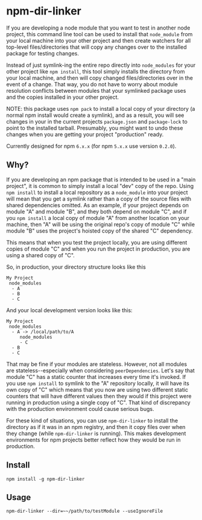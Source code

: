 npm-dir-linker
==============

If you are developing a node module that you want to test in another node project, this command line tool can be used to install that `node_module` from your local machine into your other project and then create watchers for all top-level files/directories that will copy any changes over to the installed package for testing changes.

Instead of just symlink-ing the entire repo directly into `node_modules` for your other project like `npm install`, this tool simply installs the directory from your local machine, and then will copy changed files/directories over in the event of a change. That way, you do not have to worry about module resolution conflicts between modules that your symlinked package uses and the copies installed in your other project.

NOTE: this package uses `npm pack` to install a local copy of your directory (a normal npm install would create a symlink), and as a result, you will see changes in your in the current projects `package.json` and `package-lock` to point to the installed tarball. Presumably, you might want to undo these changes when you are getting your project "production" ready. 

Currently designed for npm `6.x.x` (for npm `5.x.x` use version `0.2.0`).

Why?
----

If you are developing an npm package that is intended to be used in a "main project", it is common to simply install a local "dev" copy of the repo. Using `npm install` to install a local repository as a `node_module` into your project will mean that you get a symlink rather than a copy of the source files with shared dependencies omitted. As an example, if your project depends on module "A" and module "B", and they both depend on module "C", and if you  `npm install` a local copy of module "A" from another location on your machine, then "A" will be using the original repo's copy of module "C" while module "B" uses the project's hoisted copy of the shared "C" dependency.

This means that when you test the project locally, you are using different copies of module "C" and when you run the project in production, you are using a shared copy of "C".

So, in production, your directory structure looks like this
```
My Project
 node_modules
  - A
  - B
  - C
```

And your local development version looks like this:
```
My Project
 node_modules
  - A -> /local/path/to/A
  	 node_modules
  	 - C
  - B
  - C
```

That may be fine if your modules are stateless. However, not all modules are stateless--especially when considering `peerDependencies`. Let's say that module "C" has a static counter that increases every time it's invoked. If you use `npm install` to symlink to the "A" repository locally, it will have its own copy of "C" which means that you now are using two different static counters that will have different values then they would if this project were running in production using a single copy of "C". That kind of discrepancy with the production environment could cause serious bugs.

For these kind of situations, you can use `npm-dir-linker` to install the directory as if it was in an npm registry, and then it copy files over when they change (while `npm-dir-linker` is running). This makes development environments for npm projects better reflect how they would be run in production.

Install
-------
```
npm install -g npm-dir-linker
```


Usage
-----
```
npm-dir-linker --dir=~~/path/to/testModule --useIgnoreFile
```
